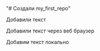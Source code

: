 "# Создали my_first_repo" 

Добавили текст

Добавили текст через веб браузер

Добавим текст локально
